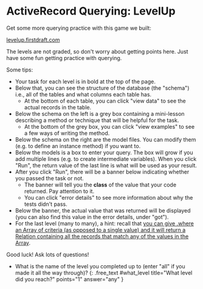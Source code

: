# ActiveRecord Querying: LevelUp

Get some more querying practice with this game we built:

[levelup.firstdraft.com](https://levelup.firstdraft.com/)

The levels are not graded, so don't worry about getting points here. Just have some fun getting practice with querying.

Some tips:

- Your task for each level is in bold at the top of the page.
- Below that, you can see the structure of the database (the "schema") i.e., all of the tables and what columns each table has.
  - At the bottom of each table, you can click "view data" to see the actual records in the table.
- Below the schema on the left is a grey box containing a mini-lesson describing a method or technique that will be helpful for the task.
  - At the bottom of the grey box, you can click "view examples" to see a few ways of writing the method.
- Below the schema on the right are the model files. You can modify them (e.g. to define an instance method) if you want to.
- Below the models is a box to enter your query. The box will grow if you add multiple lines (e.g. to create intermediate variables). When you click "Run", the  return value of the last line is what will be used as your result.
- After you click "Run", there will be a banner below indicating whether you passed the task or not.
  - The banner will tell you the **class** of the value that your code returned. Pay attention to it.
  - You can click "error details" to see more information about why the tests didn't pass.
- Below the banner, the actual value that was returned will be displayed (you can also find this value in the error details, under "got").
- For the last level (many to many), a hint: recall that [you can give .where an Array of criteria (as opposed to a single value) and it will return a Relation containing all the records that match any of the values in the Array](https://learn.firstdraft.com/lessons/130-contact-book-first-database#using-where-with-an-array-of-criteria).

Good luck! Ask lots of questions!

- What is the name of the level you completed up to (enter "all" if you made it all the way through)?
{: .free_text #what_level title="What level did you reach?" points="1" answer="any" }
